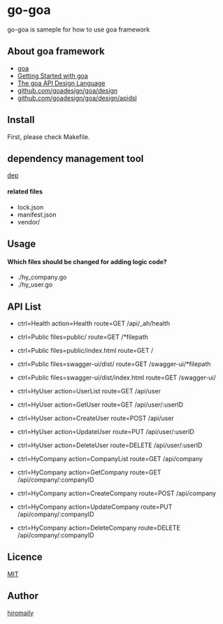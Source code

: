 # go-goa
go-goa is sameple for how to use goa framework

## About goa framework
* [goa](https://goa.design/)
* [Getting Started with goa](https://goa.design/learn/guide/)
* [The goa API Design Language](https://goa.design/design/overview/)
* [github.com/goadesign/goa/design](https://goa.design/reference/goa/design/)
* [github.com/goadesign/goa/design/apidsl](https://goa.design/reference/goa/design/apidsl/)


## Install
First, please check Makefile.

## dependency management tool
[dep](https://github.com/golang/dep)

#### related files
* lock.json
* manifest.json
* vendor/

## Usage
#### Which files should be changed for adding logic code?
* ./hy_company.go
* ./hy_user.go


## API List
* ctrl=Health action=Health route=GET /api/_ah/health

* ctrl=Public files=public/ route=GET /*filepath
* ctrl=Public files=public/index.html route=GET /
* ctrl=Public files=swagger-ui/dist/ route=GET /swagger-ui/*filepath
* ctrl=Public files=swagger-ui/dist/index.html route=GET /swagger-ui/

* ctrl=HyUser action=UserList route=GET /api/user
* ctrl=HyUser action=GetUser route=GET /api/user/:userID
* ctrl=HyUser action=CreateUser route=POST /api/user
* ctrl=HyUser action=UpdateUser route=PUT /api/user/:userID
* ctrl=HyUser action=DeleteUser route=DELETE /api/user/:userID

* ctrl=HyCompany action=CompanyList route=GET /api/company
* ctrl=HyCompany action=GetCompany route=GET /api/company/:companyID
* ctrl=HyCompany action=CreateCompany route=POST /api/company
* ctrl=HyCompany action=UpdateCompany route=PUT /api/company/:companyID
* ctrl=HyCompany action=DeleteCompany route=DELETE /api/company/:companyID


## Licence
[MIT](https://github.com/hiromaily/go-goa/blob/master/LICENSE)

## Author

[hiromaily](https://github.com/hiromaily)
